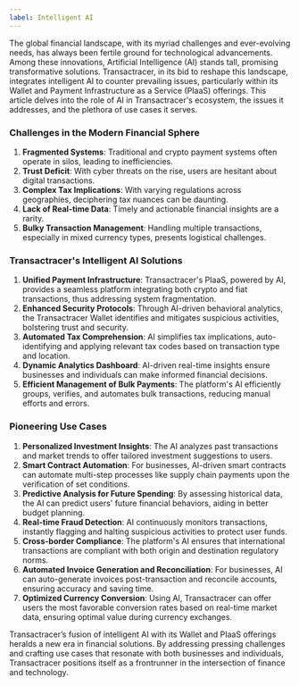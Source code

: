 ```yaml
---
label: Intelligent AI
---
```


The global financial landscape, with its myriad challenges and ever-evolving needs, has always been fertile ground for technological advancements. Among these innovations, Artificial Intelligence (AI) stands tall, promising transformative solutions. Transactracer, in its bid to reshape this landscape, integrates intelligent AI to counter prevailing issues, particularly within its Wallet and Payment Infrastructure as a Service (PIaaS) offerings. This article delves into the role of AI in Transactracer's ecosystem, the issues it addresses, and the plethora of use cases it serves.

### Challenges in the Modern Financial Sphere

1. **Fragmented Systems**: Traditional and crypto payment systems often operate in silos, leading to inefficiencies.
2. **Trust Deficit**: With cyber threats on the rise, users are hesitant about digital transactions.
3. **Complex Tax Implications**: With varying regulations across geographies, deciphering tax nuances can be daunting.
4. **Lack of Real-time Data**: Timely and actionable financial insights are a rarity.
5. **Bulky Transaction Management**: Handling multiple transactions, especially in mixed currency types, presents logistical challenges.

### Transactracer's Intelligent AI Solutions

1. **Unified Payment Infrastructure**: Transactracer's PIaaS, powered by AI, provides a seamless platform integrating both crypto and fiat transactions, thus addressing system fragmentation.
2. **Enhanced Security Protocols**: Through AI-driven behavioral analytics, the Transactracer Wallet identifies and mitigates suspicious activities, bolstering trust and security.
3. **Automated Tax Comprehension**: AI simplifies tax implications, auto-identifying and applying relevant tax codes based on transaction type and location.
4. **Dynamic Analytics Dashboard**: AI-driven real-time insights ensure businesses and individuals can make informed financial decisions.
5. **Efficient Management of Bulk Payments**: The platform's AI efficiently groups, verifies, and automates bulk transactions, reducing manual efforts and errors.

### Pioneering Use Cases

1. **Personalized Investment Insights**: The AI analyzes past transactions and market trends to offer tailored investment suggestions to users.
2. **Smart Contract Automation**: For businesses, AI-driven smart contracts can automate multi-step processes like supply chain payments upon the verification of set conditions.
3. **Predictive Analysis for Future Spending**: By assessing historical data, the AI can predict users' future financial behaviors, aiding in better budget planning.
4. **Real-time Fraud Detection**: AI continuously monitors transactions, instantly flagging and halting suspicious activities to protect user funds.
5. **Cross-border Compliance**: The platform's AI ensures that international transactions are compliant with both origin and destination regulatory norms.
6. **Automated Invoice Generation and Reconciliation**: For businesses, AI can auto-generate invoices post-transaction and reconcile accounts, ensuring accuracy and saving time.
7. **Optimized Currency Conversion**: Using AI, Transactracer can offer users the most favorable conversion rates based on real-time market data, ensuring optimal value during currency exchanges.

Transactracer’s fusion of intelligent AI with its Wallet and PIaaS offerings heralds a new era in financial solutions. By addressing pressing challenges and crafting use cases that resonate with both businesses and individuals, Transactracer positions itself as a frontrunner in the intersection of finance and technology.